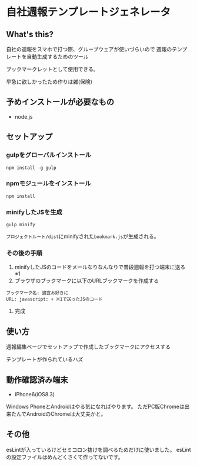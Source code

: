 # 自社週報テンプレートジェネレータ
## What's this?
自社の週報をスマホで打つ際、グループウェアが使いづらいので
週報のテンプレートを自動生成するためのツール

ブックマークレットとして使用できる。

早急に欲しかったため作りは雑(保険)

## 予めインストールが必要なもの
 * node.js

## セットアップ

### gulpをグローバルインストール

```
npm install -g gulp
```

### npmモジュールをインストール

```
npm install
```

### minifyしたJSを生成

```
gulp minify
```

`プロジェクトルート/dist`にminifyされた`bookmark.js`が生成される。

### その後の手順

1. minifyしたJSのコードをメールなりなんなりで普段週報を打つ端末に送る ※1
1. ブラウザのブックマークに以下のURLブックマークを作成する

 ```
 ブックマーク名: 適宜お好きに
 URL: javascript: + ※1で送ったJSのコード
 ```

1. 完成

## 使い方
週報編集ページでセットアップで作成したブックマークにアクセスする

テンプレートが作られているハズ


## 動作確認済み端末

 * iPhone6(iOS8.3)
 
Windows PhoneとAndroidはやる気になればやります。
ただPC版Chromeは出来たんでAndroidのChromeは大丈夫かと。

## その他

esLintが入っているけどセミコロン抜けを調べるためだけに使いました。
esLintの設定ファイルはめんどくさくて作ってないです。
